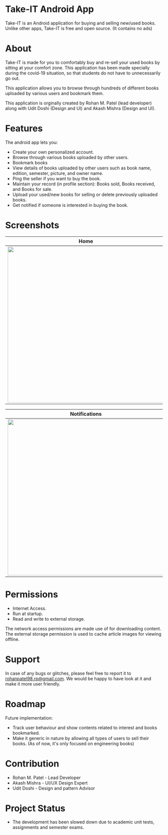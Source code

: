 # Take-IT Android App
Take-IT is an Android application for buying and selling new/used books. Unlike other apps, Take-IT is free and open source. (It contains no ads)

# About
Take-IT is made for you to comfortably buy and re-sell your used books by sitting at your comfort zone. This application has been made specially during the covid-19 situation, so that students do not have to unnecessarily go out. 

This application allows you to browse through hundreds of different books uploaded by various users and bookmark them. 

This application is orginally created by Rohan M. Patel (lead developer) along with Udit Doshi (Design and UI) and Akash Mishra (Design and UI). 

# Features
The android app lets you:
- Create your own personalized account.
- Browse through various books uploaded by other users.
- Bookmark books
- View details of books uploaded by other users such as book name, edition, semester, picture, and owner name.  
- Ping the seller if you want to buy the book.
- Maintain your record (in profile section): Books sold, Books received, and Books for sale.
- Upload your used/new books for selling or delete previously uploaded books.
- Get notified if someone is interested in buying the book.

# Screenshots
| Home      | Upload      | My Profile     |
|------------|-------------|------------|
| <img src="https://user-images.githubusercontent.com/34983017/95362992-7f8a3480-08ec-11eb-8185-34464cd4ed37.jpeg"  height="500"> | <img src="https://user-images.githubusercontent.com/34983017/95363585-4a321680-08ed-11eb-8b67-1b6bcf9cc9b7.jpeg"  height="500"> | <img src="https://user-images.githubusercontent.com/34983017/95365335-a007be00-08ef-11eb-95d9-eb77338f0466.jpeg"  height="500"> |

| Notifications      | Settings      | Book Details      |
|------------|------------|------------|
| <img src="https://user-images.githubusercontent.com/34983017/95365183-72227980-08ef-11eb-8069-a2ffa3a779e6.jpeg"  height="500"> | <img src="https://user-images.githubusercontent.com/34983017/95365524-e3fac300-08ef-11eb-8d68-6eab86375237.jpeg"  height="500"> | <img src="https://user-images.githubusercontent.com/34983017/95368404-b6b01400-08f3-11eb-9199-231b5ce2fcbe.jpeg"  height="500"> |

# Permissions
- Internet Access.
- Run at startup.
- Read and write to external storage.

The network access permissions are made use of for downloading content. The external storage permission is used to cache article images for viewing offline.

# Support
In case of any bugs or glitches, please feel free to report it to rohanpatel98.rp@gmail.com. We would be happy to have look at it and make it more user friendly.

# Roadmap
Future implementation:
- Track user behaviour and show contents related to interest and books bookmarked.
- Make it generic in nature by allowing all types of users to sell their books. (As of now, it's only focused on engineering books)

# Contribution
- Rohan M. Patel - Lead Developer
- Akash Mishra - UI/UX Design Expert
- Udit Doshi - Design and pattern Advisor

# Project Status
- The development has been slowed down due to academic unit tests, assignments and semester exams. 
